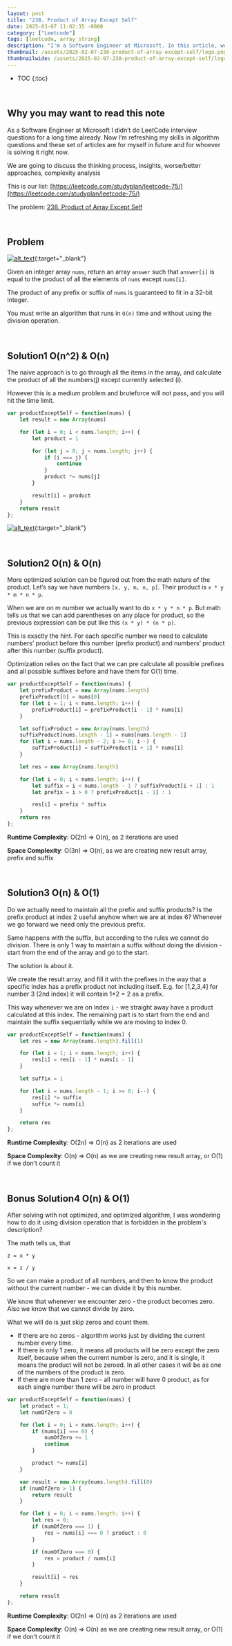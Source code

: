 ```yaml
---
layout: post
title: "238. Product of Array Except Self"
date: 2025-03-07 11:02:35 -0000
category: ["Leetcode"]
tags: [leetcode, array_string]
description: "I'm a Software Engineer at Microsoft. In this article, we will review, solve, and analyze LeetCode questions. Today, we are tackling an medium problem called '238. Product of Array Except Self'. We will solve it with brute force O(n^2) and O(n), then with optimized O(n) and O(n) solution. As a bonus we are going to solve it with O(n) and O(1) complexity."
thumbnail: /assets/2025-02-07-238-product-of-array-except-self/logo.png
thumbnailwide: /assets/2025-02-07-238-product-of-array-except-self/logo-wide.png
---
```


* TOC
{:toc}



<br>

## **Why you may want to read this note**

As a Software Engineer at Microsoft I didn’t do LeetCode interview questions for a long time already. Now I’m refreshing my skills in algorithm questions and these set of articles are for myself in future and for whoever is solving it right now. 
 
We are going to discuss the thinking process, insights, worse/better approaches, complexity analysis 


This is our list: [https://leetcode.com/studyplan/leetcode-75/](https://leetcode.com/studyplan/leetcode-75/)

The problem: [238. Product of Array Except Self](https://leetcode.com/problems/product-of-array-except-self/?envType=study-plan-v2&envId=leetcode-75 )



<br>

## **Problem**


[![alt_text](/assets/2025-02-07-238-product-of-array-except-self/image1.png "image_tooltip")](/assets/2025-02-07-238-product-of-array-except-self/image1.png "image_tooltip"){:target="_blank"}


Given an integer array `nums`, return an array `answer` such that `answer[i]` is equal to the product of all the elements of `nums` except `nums[i]`.

The product of any prefix or suffix of `nums` is guaranteed to fit in a 32-bit integer.

You must write an algorithm that runs in `O(n)` time and without using the division operation.



<br>

## **Solution1 O(n^2) & O(n)**

The naive approach is to go through all the items in the array, and calculate the product of all the numbers(j) except currently selected (i). 


However this is a medium problem and bruteforce will not pass, and you will hit the time limit.

```js
var productExceptSelf = function(nums) {
    let result = new Array(nums)

    for (let i = 0; i < nums.length; i++) {
        let product = 1

        for (let j = 0; j < nums.length; j++) {
            if (i === j) {
                continue
            }
            product *= nums[j]
        }

        result[i] = product
    }
    return result
};
```


[![alt_text](/assets/2025-02-07-238-product-of-array-except-self/image2.png "image_tooltip")](/assets/2025-02-07-238-product-of-array-except-self/image2.png "image_tooltip"){:target="_blank"}




<br>

## **Solution2 O(n) & O(n)**

More optimized solution can be figured out from the math nature of the product. Let’s say we have numbers `[x, y, m, n, p]`. Their product is `x * y * m * n * p`.

When we are on m number we actually want to do `x * y * n * p`. But math tells us that we can add parentheses on any place for product, so the previous expression can be put like this `(x * y) * (n * p)`.

This is exactly the hint. For each specific number we need to calculate numbers’ product before this number (prefix product) and numbers’ product after this number (suffix product).

Optimization relies on the fact that we can pre calculate all possible prefixes and all possible suffixes before and have them for O(1) time.

```js
var productExceptSelf = function(nums) {
    let prefixProduct = new Array(nums.length)
    prefixProduct[0] = nums[0]
    for (let i = 1; i < nums.length; i++) {
        prefixProduct[i] = prefixProduct[i - 1] * nums[i]
    }

    let suffixProduct = new Array(nums.length)
    suffixProduct[nums.length - 1] = nums[nums.length - 1]
    for (let i = nums.length - 2; i >= 0; i--) {
        suffixProduct[i] = suffixProduct[i + 1] * nums[i]
    }

    let res = new Array(nums.length)

    for (let i = 0; i < nums.length; i++) {
        let suffix = i < nums.length - 1 ? suffixProduct[i + 1] : 1
        let prefix = i > 0 ? prefixProduct[i - 1] : 1

        res[i] = prefix * suffix
    }
    return res
};
```

**Runtime Complexity**: O(2n) => O(n), as 2 iterations are used

**Space Complexity**: O(3n) => O(n), as we are creating new result array, prefix and suffix



<br>

## **Solution3 O(n) & O(1)**

Do we actually need to maintain all the prefix and suffix products? Is the prefix product at index 2 useful anyhow when we are at index 6? Whenever we go forward we need only the previous prefix.

Same happens with the suffix, but according to the rules we cannot do division. There is only 1 way to maintain a suffix without doing the division - start from the end of the array and go to the start.

The solution is about it.

We create the result array, and fill it with the prefixes in the way that a specific index has a prefix product not including itself. E.g. for [1,2,3,4] for number 3 (2nd index) it will contain 1*2 = 2 as a prefix.

This way whenever we are on index `i` - we straight away have a product calculated at this index. The remaining part is to start from the end and maintain the suffix sequentially while we are moving to index 0.

```js
var productExceptSelf = function(nums) {
    let res = new Array(nums.length).fill(1)

    for (let i = 1; i < nums.length; i++) {
        res[i] = res[i - 1] * nums[i - 1]
    }

    let suffix = 1

    for (let i = nums.length - 1; i >= 0; i--) {
        res[i] *= suffix
        suffix *= nums[i]
    }

    return res
};
```

**Runtime Complexity**: O(2n) => O(n) as 2 iterations are used

**Space Complexity**: O(n) => O(n) as we are creating new result array, or O(1) if we don’t count it



<br>

## **Bonus Solution4 O(n) & O(1)**

After solving with not optimized, and optimized algorithm, I was wondering how to do it using division operation that is forbidden in the problem's description?

The math tells us, that 

```
z = x * y

x = z / y
```

So we can make a product of all numbers, and then to know the product without the current number - we can divide it by this number.

We know that whenever we encounter zero - the product becomes zero. Also we know that we cannot divide by zero. 
 
What we will do is just skip zeros and count them.



* If there are no zeros - algorithm works just by dividing the current number every time.
* If there is only 1 zero, it means all products will be zero except the zero itself, because when the current number is zero, and it is single, it means the product will not be zeroed. In all other cases it will be as one of the numbers of the  product is zero.
* If there are more than 1 zero - all number will have 0 product, as for each single number there will be zero in product

```js
var productExceptSelf = function(nums) {
    let product = 1;
    let numOfZero = 0

    for (let i = 0; i < nums.length; i++) {
        if (nums[i] === 0) {
            numOfZero += 1
            continue
        }

        product *= nums[i]
    }

    var result = new Array(nums.length).fill(0)
    if (numOfZero > 1) {
        return result
    }

    for (let i = 0; i < nums.length; i++) {
        let res = 0;
        if (numOfZero === 1) {
            res = nums[i] === 0 ? product : 0
        }

        if (numOfZero === 0) {
            res = product / nums[i]
        }

        result[i] = res
    }

    return result
};
```

**Runtime Complexity**: O(2n) => O(n) as 2 iterations are used

**Space Complexity**: O(n) => O(n) as we are creating new result array, or O(1) if we don’t count it
